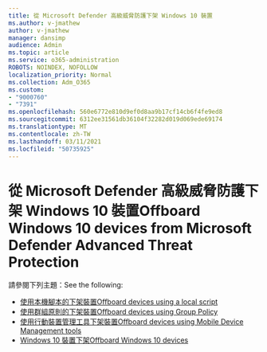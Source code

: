 ```yaml
---
title: 從 Microsoft Defender 高級威脅防護下架 Windows 10 裝置
ms.author: v-jmathew
author: v-jmathew
manager: dansimp
audience: Admin
ms.topic: article
ms.service: o365-administration
ROBOTS: NOINDEX, NOFOLLOW
localization_priority: Normal
ms.collection: Adm_O365
ms.custom:
- "9000760"
- "7391"
ms.openlocfilehash: 560e6772e810d9ef0d8aa9b17cf14cb6f4fe9ed8
ms.sourcegitcommit: 6312ee31561db36104f32282d019d069ede69174
ms.translationtype: MT
ms.contentlocale: zh-TW
ms.lasthandoff: 03/11/2021
ms.locfileid: "50735925"
---
```

# <a name="offboard-windows-10-devices-from-microsoft-defender-advanced-threat-protection"></a><span data-ttu-id="949c3-102">從 Microsoft Defender 高級威脅防護下架 Windows 10 裝置</span><span class="sxs-lookup"><span data-stu-id="949c3-102">Offboard Windows 10 devices from Microsoft Defender Advanced Threat Protection</span></span>

<span data-ttu-id="949c3-103">請參閱下列主題：</span><span class="sxs-lookup"><span data-stu-id="949c3-103">See the following:</span></span>

- [<span data-ttu-id="949c3-104">使用本機腳本的下架裝置</span><span class="sxs-lookup"><span data-stu-id="949c3-104">Offboard devices using a local script</span></span>](https://go.microsoft.com/fwlink/?linkid=2143465)
- [<span data-ttu-id="949c3-105">使用群組原則的下架裝置</span><span class="sxs-lookup"><span data-stu-id="949c3-105">Offboard devices using Group Policy</span></span>](https://go.microsoft.com/fwlink/?linkid=2143632)
- [<span data-ttu-id="949c3-106">使用行動裝置管理工具下架裝置</span><span class="sxs-lookup"><span data-stu-id="949c3-106">Offboard devices using Mobile Device Management tools</span></span>](https://go.microsoft.com/fwlink/?linkid=2143633)
- [<span data-ttu-id="949c3-107">Windows 10 裝置下架</span><span class="sxs-lookup"><span data-stu-id="949c3-107">Offboard Windows 10 devices</span></span>](https://go.microsoft.com/fwlink/?linkid=2143629)
